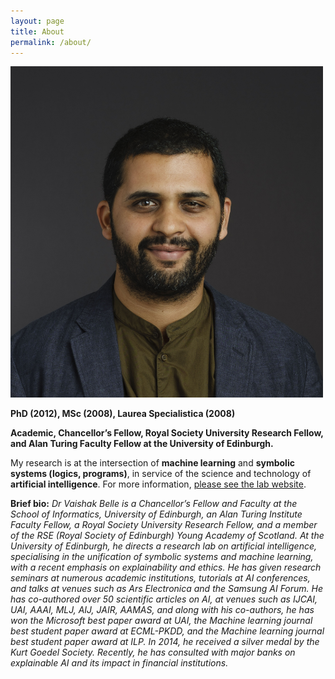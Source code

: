 ```yaml
---
layout: page
title: About
permalink: /about/
---
```




<img src="/VaishakBelle2019.jpg" width="500">

**PhD (2012), MSc (2008), Laurea Specialistica (2008)** 

**Academic, Chancellor’s Fellow, Royal Society University Research Fellow, and Alan Turing Faculty Fellow at the University of Edinburgh.**

My research is at the intersection of **machine learning** and **symbolic systems (logics, programs)**, in service of the science and technology of **artificial intelligence**. For more information, [please see the lab website](/lab/).

**Brief bio:** *Dr Vaishak Belle is a Chancellor’s Fellow and Faculty at the School of Informatics, University of Edinburgh, an Alan Turing Institute Faculty Fellow, a Royal Society University Research Fellow, and a member of the RSE (Royal Society of Edinburgh) Young Academy of Scotland. At the University of Edinburgh, he directs a research lab on artificial intelligence, specialising in the unification of symbolic systems and machine learning, with a recent emphasis on explainability and ethics. He has given research seminars at numerous academic institutions, tutorials at AI conferences, and talks at venues such as Ars Electronica and the Samsung AI Forum. He has co-authored over 50 scientific articles on AI, at venues such as IJCAI, UAI, AAAI, MLJ, AIJ, JAIR, AAMAS, and along with his co-authors, he has won the Microsoft best paper award at UAI, the Machine learning journal best student paper award at ECML-PKDD, and the Machine learning journal best student paper award at ILP. In 2014, he received a silver medal by the Kurt Goedel Society. Recently, he has consulted with major banks on explainable AI and its impact in financial institutions.* 


